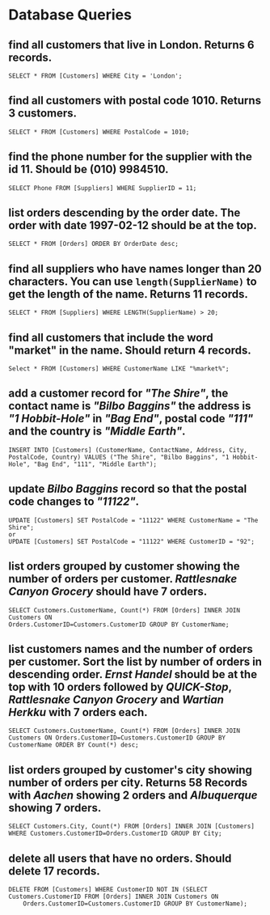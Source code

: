 # Database Queries

## find all customers that live in London. Returns 6 records.
    SELECT * FROM [Customers] WHERE City = 'London';
## find all customers with postal code 1010. Returns 3 customers.
    SELECT * FROM [Customers] WHERE PostalCode = 1010;
## find the phone number for the supplier with the id 11. Should be (010) 9984510.
    SELECT Phone FROM [Suppliers] WHERE SupplierID = 11;
## list orders descending by the order date. The order with date 1997-02-12 should be at the top.
    SELECT * FROM [Orders] ORDER BY OrderDate desc;
## find all suppliers who have names longer than 20 characters. You can use `length(SupplierName)` to get the length of the name. Returns 11 records.
    SELECT * FROM [Suppliers] WHERE LENGTH(SupplierName) > 20;
## find all customers that include the word "market" in the name. Should return 4 records.
    Select * FROM [Customers] WHERE CustomerName LIKE "%market%";
## add a customer record for _"The Shire"_, the contact name is _"Bilbo Baggins"_ the address is _"1 Hobbit-Hole"_ in _"Bag End"_, postal code _"111"_ and the country is _"Middle Earth"_.
    INSERT INTO [Customers] (CustomerName, ContactName, Address, City, PostalCode, Country) VALUES ("The Shire", "Bilbo Baggins", "1 Hobbit-Hole", "Bag End", "111", "Middle Earth");
## update _Bilbo Baggins_ record so that the postal code changes to _"11122"_.
    UPDATE [Customers] SET PostalCode = "11122" WHERE CustomerName = "The Shire";
    or
    UPDATE [Customers] SET PostalCode = "11122" WHERE CustomerID = "92";
## list orders grouped by customer showing the number of orders per customer. _Rattlesnake Canyon Grocery_ should have 7 orders.
    SELECT Customers.CustomerName, Count(*) FROM [Orders] INNER JOIN Customers ON
    Orders.CustomerID=Customers.CustomerID GROUP BY CustomerName;

## list customers names and the number of orders per customer. Sort the list by number of orders in descending order. _Ernst Handel_ should be at the top with 10 orders followed by _QUICK-Stop_, _Rattlesnake Canyon Grocery_ and _Wartian Herkku_ with 7 orders each.
    SELECT Customers.CustomerName, Count(*) FROM [Orders] INNER JOIN Customers ON Orders.CustomerID=Customers.CustomerID GROUP BY CustomerName ORDER BY Count(*) desc;


## list orders grouped by customer's city showing number of orders per city. Returns 58 Records with _Aachen_ showing 2 orders and _Albuquerque_ showing 7 orders.
    SELECT Customers.City, Count(*) FROM [Orders] INNER JOIN [Customers] WHERE Customers.CustomerID=Orders.CustomerID GROUP BY City;

## delete all users that have no orders. Should delete 17 records.
    DELETE FROM [Customers] WHERE CustomerID NOT IN (SELECT Customers.CustomerID FROM [Orders] INNER JOIN Customers ON
        Orders.CustomerID=Customers.CustomerID GROUP BY CustomerName);  
